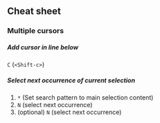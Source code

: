 ## Cheat sheet

### Multiple cursors

##### Add cursor in line below

`C` (`<Shift-c>`)

##### Select next occurrence of current selection

1. `*` (Set search pattern to main selection content)
2. `N` (select next occurrence)
3. (optional) `N` (select next occurrence)

